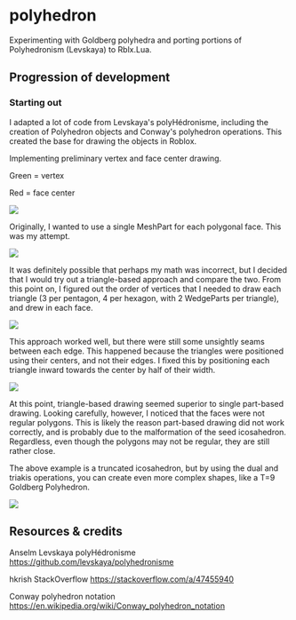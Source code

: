 # polyhedron
Experimenting with Goldberg polyhedra and porting portions of Polyhedronism (Levskaya) to Rblx.Lua.

## Progression of development
### Starting out
I adapted a lot of code from Levskaya's polyHédronisme, including the creation of Polyhedron objects and Conway's polyhedron operations. This created the base for drawing the objects in Roblox.

Implementing preliminary vertex and face center drawing.

Green = vertex

Red = face center

![](https://i.imgur.com/o1FHQHp.png)

Originally, I wanted to use a single MeshPart for each polygonal face. This was my attempt.

![](https://i.imgur.com/o7YadTG.png)

It was definitely possible that perhaps my math was incorrect, but I decided that I would try out a triangle-based approach and compare the two. From this point on, I figured out the order of vertices that I needed to draw each triangle (3 per pentagon, 4 per hexagon, with 2 WedgeParts per triangle), and drew in each face.

![](https://i.imgur.com/04qf3gn.png)

This approach worked well, but there were still some unsightly seams between each edge. This happened because the triangles were positioned using their centers, and not their edges. I fixed this by positioning each triangle inward towards the center by half of their width.

![](https://i.imgur.com/khhbHDH.png)

At this point, triangle-based drawing seemed superior to single part-based drawing. Looking carefully, however, I noticed that the faces were not regular polygons. This is likely the reason part-based drawing did not work correctly, and is probably due to the malformation of the seed icosahedron. Regardless, even though the polygons may not be regular, they are still rather close.

The above example is a truncated icosahedron, but by using the dual and triakis operations, you can create even more complex shapes, like a T=9 Goldberg Polyhedron.

![](https://i.imgur.com/vSbeDGl.png)

## Resources & credits
Anselm Levskaya
polyHédronisme
https://github.com/levskaya/polyhedronisme

hkrish
StackOverflow
https://stackoverflow.com/a/47455940

Conway polyhedron notation
https://en.wikipedia.org/wiki/Conway_polyhedron_notation
